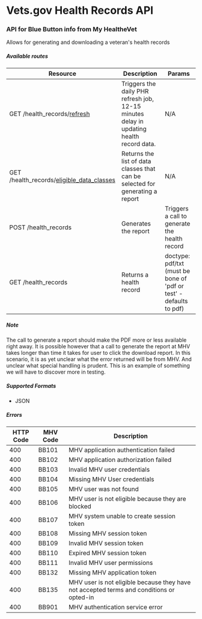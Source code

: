 # Vets.gov Health Records API

### API for Blue Button info from My HealtheVet

 Allows for generating and downloading a veteran's health records

##### Available routes

| Resource  | Description | Params |
| --------- | ----------- | ------ |
| GET /health_records/[refresh](health_records/refresh.md) | Triggers the daily PHR refresh job, 12-15 minutes delay in updating health record data. | N/A |
| GET /health_records/[eligible_data_classes](health_records/eligible_data_classes.md) | Returns the list of data classes that can be selected for generating a report | N/A |
| POST /health_records | Generates the report | Triggers a call to generate the health record | from_date, to_date, data_classes (all are required) |
| GET /health_records | Returns a health record | doctype: pdf/txt (must be bone of 'pdf or test' - defaults to pdf) |

##### Note

The call to generate a report should make the PDF more or less available right away.
It is possible however that a call to generate the report at MHV takes longer than time it takes for user to click the download report.
In this scenario, it is as yet unclear what the error returned will be from MHV. And unclear what special handling is prudent.
This is an example of something we will have to discover more in testing. 

##### Supported Formats
* JSON

##### Errors

| HTTP Code   | MHV Code | Description |
| ------------| -------- | ----------- |
| 400 | BB101 | MHV application authentication failed |
| 400 | BB102 | MHV application authorization failed |
| 400 | BB103 | Invalid MHV user credentials |
| 400 | BB104 | Missing MHV User credentials |
| 400 | BB105 | MHV user was not found |
| 400 | BB106 | MHV user is not eligible because they are blocked |
| 400 | BB107 | MHV system unable to create session token |
| 400 | BB108 | Missing MHV session token |
| 400 | BB109 | Invalid MHV session token |
| 400 | BB110 | Expired MHV session token |
| 400 | BB111 | Invalid MHV user permissions |
| 400 | BB132 | Missing MHV application token |
| 400 | BB135 | MHV user is not eligible because they have not accepted terms and conditions or opted-in |
| 400 | BB901 | MHV authentication service error |  
